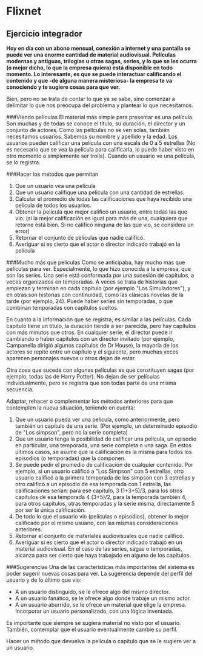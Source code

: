 # Flixnet

## Ejercicio integrador 

**Hoy en día con un abono mensual, conexión a internet y una pantalla se puede ver una enorme cantidad de material audiovisual. Películas modernas y antiguas, trilogías u otras sagas, series, y lo que se les ocurra (o mejor dicho, lo que la empresa quiera) está disponible en todo momento. Lo interesante, es que se puede interactuar calificando el contenido y que -de alguna manera misteriosa- la empresa te va conociendo y te sugiere cosas para que ver.**
  
Bien, pero no se trata de contar lo que ya se sabe, sino comenzar a delimitar lo que nos preocupa del problema y plantear lo que necesitamos.


###Viendo películas
El material más simple para presentar es una película. Son muchas y de todas se conoce el título, su duración, el director y un conjunto de actores. 
Como las películas no se ven solas, también necesitamos usuarios. Sabemos su nombre y apellido y la edad. Los usuarios pueden calificar una película con una escala de 0 a 5 estrellas (No es necesario que se vea la película para calificarla, lo puede haber visto en otro momento o simplemente ser trolls). Cuando un usuario ve una película, se lo registra.


###Hacer los métodos que permitan
1. Que un usuario vea una película
2. Que un usuario califique una película con una cantidad de estrellas.
3. Calcular el promedio de todas las calificaciones que haya recibido una película de todos los usuarios.
4. Obtener la película que mejor calificó un usuario, entre todas las que vio. (si la mejor calificación es igual para más de una, cualquiera que retorne está bien. Si no calificó ninguna de las que vio, se considera un error)
5. Retornar el conjunto de películas que nadie calificó.
6. Averiguar si es cierto que el actor o director indicado trabajó en la película

###Mucho más que películas
Como se anticipaba, hay mucho más que películas para ver. Especialmente, lo que hizo conocida a la empresa, que son las series. 
Una serie está conformada por una sucesión de capítulos, a veces organizados en temporadas. A veces se trata de historias que empiezan y terminan en cada capítulo (por ejemplo "Los Simuladores"), y en otras son historias con continuidad, como las clásicas novelas de la tarde (por ejemplo, 24). Puede haber series sin temporadas, o que combinan temporadas con capítulos sueltos.

En cuanto a la información que se registra, es similar a las películas. Cada capítulo tiene un título, la duración tiende a ser parecida, pero hay capítulos con más minutos que otros. En cualquier serie, el director puede ir cambiando o haber capítulos con un director invitado (por ejemplo, Campanella dirigió algunos capítulos de Dr House), la mayoría de los actores se repite entre un capítulo y el siguiente, pero muchas veces aparecen personajes nuevos u otros dejan de estar. 

Otra cosa que sucede con algunas películas es que constituyen sagas (por ejemplo, todas las de Harry Potter). No dejan de ser películas individualmente, pero se registra que son todas parte de una misma secuencia.

Adaptar, rehacer o complementar los métodos anteriores para que contemplen la nueva situación, teniendo en cuenta:

1. Que un usuario pueda ver una película, como anteriormente, pero también un capítulo de una serie. (Por ejemplo, un determinado episodio de "Los simpson", pero no la serie completa) 
2. Que un usuario tenga la posibilidad de calificar una película, un episodio en particular, una temporada, una serie completa o una saga. En estos últimos casos, se asume que la calificación es la misma para todos los episodios (o temporadas) que la componen. 
3. Se puede pedir el promedio de calificación de cualquier contenido. Por ejemplo, si un usuario calificó a "Los Simpson" con 5 estrellas,  otro usuario calificó a la primera temporada de los simpson con 3 estrellas y otro calificó a un episodio de esa temporada con 1 estrella, las calificaciones serían: para ese capitulo, 3 (1+3+5)/3, para los otros capítulos de esa temporada 4 (3+5)/2, para la temporada también 4, para otros capitulos, otras temporadas y la serie misma, directamente 5 por ser la única calificación. 
4. De todo lo que el usuario vio (películas o episodios), obtener lo mejor calificado por el mismo usuario, con las mismas consideraciones anteriores. 
5. Retornar el conjunto de materiales audiovisuales que nadie calificó.
6. Averiguar si es cierto que el actor o director indicado trabajó en un material audiovisual. En el caso de las series, sagas o temporadas, alcanza para ser cierto que haya trabajado en alguno de los capítulos. 


###Sugerencias
Una de las características más importantes del sistema es poder sugerir nuevas cosas para ver. La sugerencia depende del perfil del usuario y de lo último que vio:
- A un usuario distinguido, se le ofrece algo del mismo director. 
- A un usuario fanático, se le ofrece algo donde trabaje un mismo actor.
- A un usuario aburrido, se le ofrece un material que elige la empresa.
Incorporar un usuario personalizado, con una lógica inventada. 

Es importante que siempre se sugiera material no visto por el usuario. También, contemplar que el usuario eventualmente cambie su perfil. 

Hacer un método que devuelva la película o capítulo que se le sugiere ver a un usuario.


